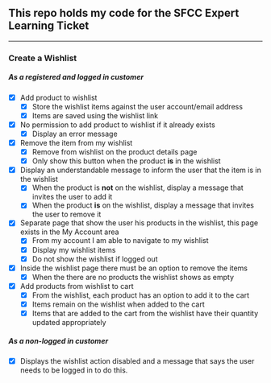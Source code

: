 ## This repo holds my code for the SFCC Expert Learning Ticket

---
### Create a Wishlist
##### As a registered and logged in customer
- [x] Add product to wishlist
    - [x] Store the wishlist items against the user account/email address
    - [x] Items are saved using the wishlist link
- [x] No permission to add product to wishlist if it already exists
    - [x] Display an error message
- [x] Remove  the item from my wishlist
    - [x] Remove from wishlist on the product details page
    - [x] Only show this button when the product **is** in the wishlist
- [x] Display an understandable message to inform the user that the item is in the wishlist
    - [x] When the product is **not** on the wishlist, display a message that invites the user to add it
    - [x] When the product **is** on the wishlist, display a message that invites the user to remove it
- [x] Separate page that show the user his products in the wishlist, this page exists in the My Account area
    - [x] From my account I am able to navigate to my wishlist
    - [x] Display my wishlist items
    - [x] Do not show the wishlist if logged out
- [x] Inside the wishlist page there must be an option to remove the items
    - [x] When the there are no products the wishlist shows as empty
- [x] Add products from wishlist to cart
    - [x] From the wishlist, each product has an option to add it to the cart
    - [x] Items remain on the wishlist when added to the cart
    - [x] Items that are added to the cart from the wishlist have their quantity updated appropriately
##### As a non-logged in customer
- [x] Displays the wishlist action disabled and a message that says the user needs to be logged in to do this.
